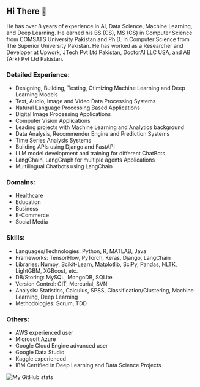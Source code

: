 ## Hi There 👋
<!--
**javaidiqbal11/javaidiqbal11** is a ✨ _special_ ✨ repository because its `README.md` (this file) appears on your GitHub profile.
-->

He has over 8 years of experience in AI, Data Science, Machine Learning, and Deep Learning. He earned his BS (CS), MS (CS) in Computer Science from COMSATS University Pakistan and Ph.D. in Computer Science from The Superior University Pakistan. He has worked as a Researcher and Developer at Upwork, JTech Pvt Ltd Pakistan, DoctorAI LLC USA, and AB {Ark} Pvt Ltd Pakistan.

### Detailed Experience:
- Designing, Building, Testing, Otimizing Machine Learning and Deep Learning Models
- Text, Audio, Image and Video Data Processing Systems
- Natural Language Processing Based Applications
- Digital Image Processing Applications
- Computer Vision Applications
- Leading projects with Machine Learning and Analytics background
- Data Analysis, Recommender Engine and Prediction Systems
- Time Series Analysis Systems
- Building APIs using Django and FastAPI 
- LLM model development and training for different ChatBots
- LangChain, LangGraph for multiple agents Applications
- Multilingual Chatbots using LangChain 
### Domains:
- Healthcare
- Education
- Business
- E-Commerce
- Social Media 
### Skills:
- Languages/Technologies: Python, R, MATLAB, Java
- Frameworks: TensorFlow, PyTorch, Keras, Django, LangChain
- Libraries: Numpy, Scikit-Learn, Matplotlib, SciPy, Pandas, NLTK, LightGBM, XGBoost, etc.
- DB/Storing: MySQL, MongoDB, SQLite
- Version Control: GIT, Mercurial, SVN
- Analysis: Statistics, Calculus, SPSS, Classification/Clustering, Machine Learning, Deep Learning
- Methodologies: Scrum, TDD
### Others:
- AWS experienced user
- Microsoft Azure
- Google Cloud Engine advanced user
- Google Data Studio
- Kaggle experienced
- IBM Certified in Deep Learning and Data Science Projects


![My GitHub stats](https://github-readme-stats.vercel.app/api?username=javaidiqbal11&show_icons=true)

